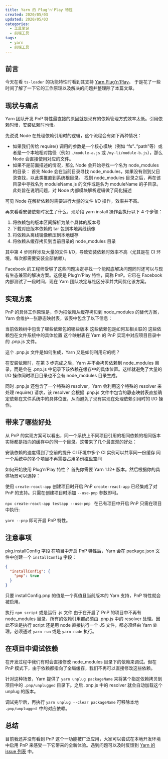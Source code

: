 ```yaml
---
title: Yarn 的 Plug'n'Play 特性
created: 2020/05/03
updated: 2020/05/03
categories:
  - 工具笔记
  - 前端工具
tags:
  - yarn
  - 前端工具
---
```


## 前言

今天在看 `ts-loader` 的功能特性时看到其支持 [Yarn Plug'n'Play](https://github.com/TypeStrong/ts-loader#yarn-plugnplay)。 于是花了一些时间了解了一下它的工作原理以及解决的问题并整理除了本篇文章。

## 现状与痛点

Yarn 团队开发 PnP 特性最直接的原因就是现有的依赖管理方式效率太低。引用依赖时慢，安装依赖时也慢。

先说说 Node 在处理依赖引用时的逻辑，这个流程会有如下两种情况：

- 如果我们传给 require() 调用的参数是一个核心模块（例如 “fs”、”path”等）或者是一个本地相对路径（例如 `./module-a.js` 或 `/my-li/module-b.js`），那么 Node 会直接使用对应的文件。
- 如果不是前面描述的情况，那么 Node 会开始寻找一个名为 node_modules 的目录：
首先 Node 会在当前目录寻找 node_modules，如果没有则到父目录查找，以此类推直到系统根目录。
找到 node_modules 目录之后，再在该目录中寻找名为 moduleName.js 的文件或是名为 moduleName 的子目录。
此处旨在说明问题，对 Node 内部模块解析逻辑做了简化描述

可见 Node 在解析依赖时需要进行大量的文件 I/O 操作，效率并不高。

再来看看安装依赖时发生了什么，现阶段 yarn install 操作会执行以下 4 个步骤：

1. 将依赖包的版本区间解析为某个具体的版本号
2. 下载对应版本依赖的 tar 包到本地离线镜像
3. 将依赖从离线镜像解压到本地缓存
4. 将依赖从缓存拷贝到当前目录的 node_modules 目录

其中第 4 步同样涉及大量的文件 I/O，导致安装依赖时效率不高（尤其是在 CI 环境，每次都需要安装全部依赖）。

Facebook 的工程师受够了这些问题决定寻找一个能彻底解决问题同时还可以与现有生态兼容的解决方案。这便是 Plug’n’Play 特性，简称 PnP。它已在 Facebook 内部测试了一段时间，现在 Yarn 团队决定与社区分享并共同优化该方案。

## 实现方案

PnP 的具体工作原理是，作为把依赖从缓存拷贝到 node_modules 的替代方案，Yarn 会维护一张静态映射表，该表中包含了以下信息：

当前依赖树中包含了哪些依赖包的哪些版本
这些依赖包是如何互相关联的
这些依赖包在文件系统中的具体位置
这个映射表在 Yarn 的 PnP 实现中对应项目目录中的 .pnp.js 文件。

这个 .pnp.js 文件是如何生成，Yarn 又是如何利用它的呢？

在安装依赖时，在第 3 步完成之后，Yarn 并不会拷贝依赖到 node_modules 目录，而是会在 .pnp.js 中记录下该依赖在缓存中的具体位置。这样就避免了大量的 I/O 操作同时项目目录也不会有 node_modules 目录生成。

同时 .pnp.js 还包含了一个特殊的 resolver，Yarn 会利用这个特殊的 resolver 来处理 require() 请求，该 resolver 会根据 .pnp.js 文件中包含的静态映射表直接确定依赖在文件系统中的具体位置，从而避免了现有实现在处理依赖引用时的 I/O 操作。

## 带来了哪些好处

从 PnP 的实现方案可以看出，同一个系统上不同项目引用的相同依赖的相同版本实际都是指向的缓存中的同一个目录。这带来了几个最直观的好处：

安装依赖的速度得到了空前的提升
CI 环境中多个 CI 实例可以共享同一份缓存
同一个系统中的多个项目不再需要占用多份磁盘空间

如何开始使用 Plug’n’Play 特性？
首先你需要 Yarn 1.12+ 版本。然后根据你的具体场景可以选择：

使用 `create-react-app` 创建项目时开启 PnP
`create-react-app` 已经集成了对 PnP 的支持。只需在创建项目时添加 `--use-pnp` 参数即可。

`npx create-react-app testapp --use-pnp `
在已有项目中开启 PnP
只需在项目中执行:

`yarn --pnp`
即可开启 PnP 特性。

## 注意事项

pkg.installConfig 字段
在项目中开启 PnP 特性后，Yarn 会在 package.json 文件中创建一个 `installConfig` 字段：

```json
{
  "installConfig": {
    "pnp": true
  }
}
```

只要 installConfig.pnp 的值是一个真值且当前版本的 Yarn 支持，PnP 特性就会被启用。

执行 `npm script` 或是运行 .js 文件
由于在开启了 PnP 的项目中不再有 node_modules 目录，所有的依赖引用都必须由 .pnp.js 中的 resolver 处理。因此不论是执行 script 还是用 node 直接执行一个 JS 文件，都必须经由 Yarn 处理。必须通过 `yarn run` 或是 `yarn node` 执行。

## 在项目中调试依赖

在开发过程中我们有时会直接修改 node_modules 目录下的依赖来调试。但在 PnP 模式下，由于依赖都指向了全局缓存，我们不再可以直接修改这些依赖。

针对这种场景，Yarn 提供了 `yarn unplug packageName` 来将某个指定依赖拷贝到项目中的 `.pnp/unplugged` 目录下。之后 .pnp.js 中的 resolver 就会自动加载这个 unplug 的版本。

调试完毕后，再执行 `yarn unplug --clear packageName` 可移除本地 `.pnp/unplugged `中的对应依赖。

## 总结

目前我还并没有看到 PnP 这个一功能被广泛应用，大家可以尝试在本地开发环境中启用 PnP 来感受一下它带来的全新体验。遇到问题可以及时反馈到 [Yarn 的 issue 列表](https://github.com/yarnpkg/yarn/issues) 中。
